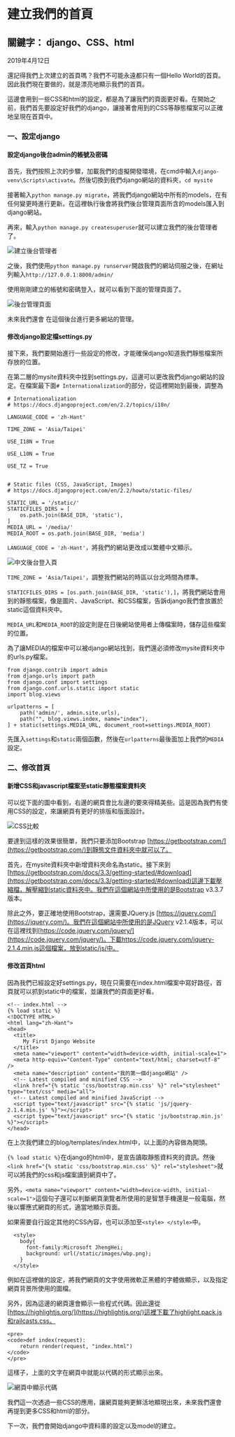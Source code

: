 # 建立我們的首頁
## 關鍵字： django、CSS、html

2019年4月12日

還記得我們上次建立的首頁嗎？我們不可能永遠都只有一個Hello World的首頁。因此我們現在要做的，就是漂亮地顯示我們的首頁。

這邊會用到一些CSS和html的設定，都是為了讓我們的頁面更好看。在開始之前，我們首先要設定好我們的django，讓接著會用到的CSS等靜態檔案可以正確地呈現在首頁中。

### 一、設定django

#### 設定django後台admin的帳號及密碼

首先，我們按照上次的步驟，加載我們的虛擬開發環境，在cmd中輸入`django-venv\Scripts\activate`。然後切換到我們django網站的資料夾，`cd mysite`

接著輸入`python manage.py migrate`，將我們django網站中所有的models，在有任何變更時進行更新。在這裡執行後會將我們後台管理頁面所含的models匯入到django網站。

再來，輸入`python manage.py createsuperuser`就可以建立我們的後台管理者了。

![建立後台管理者](https://github.com/yuanping24/yuanping24-django/blob/master/media/uploads/2019/04/12/cmd-createsuperuser.png)

之後，我們使用`python manage.py runserver`開啟我們的網站伺服之後，在網址列輸入`http://127.0.0.1:8000/admin/`

使用剛剛建立的帳號和密碼登入，就可以看到下面的管理頁面了。

![後台管理頁面](https://github.com/yuanping24/yuanping24-django/blob/master/media/uploads/2019/04/12/django-admin-page.png)

未來我們還會 在這個後台進行更多網站的管理。

#### 修改django設定檔settings.py

接下來，我們要開始進行一些設定的修改，才能確保django知道我們靜態檔案所存放的位置。

在第二層的mysite資料夾中找到settings.py，這邊可以更改我們django網站的設定。在檔案最下面`# Internationalization`的部分，從這裡開始到最後，調整為
```
# Internationalization
# https://docs.djangoproject.com/en/2.2/topics/i18n/

LANGUAGE_CODE = 'zh-Hant'

TIME_ZONE = 'Asia/Taipei'

USE_I18N = True

USE_L10N = True

USE_TZ = True


# Static files (CSS, JavaScript, Images)
# https://docs.djangoproject.com/en/2.2/howto/static-files/

STATIC_URL = '/static/'
STATICFILES_DIRS = [
    os.path.join(BASE_DIR, 'static'),
]
MEDIA_URL = '/media/'
MEDIA_ROOT = os.path.join(BASE_DIR, 'media')
```
`LANGUAGE_CODE = 'zh-Hant'`，將我們的網站更改成以繁體中文顯示。

![中文後台登入頁](https://github.com/yuanping24/yuanping24-django/blob/master/media/uploads/2019/04/12/django-admin-zh-tw-login.png)

`TIME_ZONE = 'Asia/Taipei'`，調整我們網站的時區以台北時間為標準。

`STATICFILES_DIRS = [os.path.join(BASE_DIR, 'static'),]`，將我們網站會用到的靜態檔案，像是圖片、JavaScript、和CSS檔案，告訴django我們會放置於static這個資料夾中。

`MEDIA_URL`和`MEDIA_ROOT`的設定則是在日後網站使用者上傳檔案時，儲存這些檔案的位置。

為了讓MEDIA的檔案中可以被django網站找到，我們還必須修改mysite資料夾中的urls.py檔案。
```
from django.contrib import admin
from django.urls import path
from django.conf import settings
from django.conf.urls.static import static
import blog.views

urlpatterns = [
    path('admin/', admin.site.urls),
    path("", blog.views.index, name="index"),
] + static(settings.MEDIA_URL, document_root=settings.MEDIA_ROOT)
```
先匯入`settings`和`static`兩個函數，然後在`urlpatterns`最後面加上我們的`MEDIA`設定。

### 二、修改首頁

#### 新增CSS和javascript檔案至static靜態檔案資料夾

可以從下面的圖中看到，右邊的網頁會比左邊的要來得精美些。這是因為我們有使用CSS的設定，來讓網頁有更好的排版和版面設計。

![CSS比較](https://github.com/yuanping24/yuanping24-django/blob/master/media/uploads/2019/04/12/css-comparison.png)

要達到這樣的效果很簡單，我們只要添加Bootstrap [https://getbootstrap.com/](https://getbootstrap.com/)到靜態文件資料夾中就可以了。

首先，在mysite資料夾中新增資料夾命名為static。接下來到[https://getbootstrap.com/docs/3.3/getting-started/#download](https://getbootstrap.com/docs/3.3/getting-started/#download)這邊下載壓縮檔，解壓縮到static資料夾中。我們在這個網站中所使用的是Bootstrap v3.3.7 版本。

除此之外，要正確地使用Bootstrap，還需要JQuery.js [https://jquery.com/](https://jquery.com/)。我們在這個網站中所使用的是JQuery v2.1.4版本，可以在這裡找到[https://code.jquery.com/jquery/](https://code.jquery.com/jquery/)。下載https://code.jquery.com/jquery-2.1.4.min.js這個檔案，放到static/js/中。

#### 修改首頁html

因為我們已經設定好settings.py，現在只需要在index.html檔案中寫好路徑，首頁就可以抓到static中的檔案，並讓我們的頁面更好看。

```
<!-- index.html -->
{% load static %}
<!DOCTYPE HTML>
<html lang="zh-Hant">
<head>
  <title>
     My First Django Website 
  </title>
  <meta name="viewport" content="width=device-width, initial-scale=1">
  <meta http-equiv="Content-Type" content="text/html; charset=utf-8" />
  <meta name="description" content="我的第一個django網站" />
  <!-- Latest compiled and minified CSS -->
  <link href="{% static 'css/bootstrap.min.css' %}" rel="stylesheet" type="text/css" media="all">
  <!-- Latest compiled and minified JavaScript -->
  <script type="text/javascript" src="{% static 'js/jquery-2.1.4.min.js' %}"></script>
  <script type="text/javascript" src="{% static 'js/bootstrap.min.js' %}"></script>
</head>
```

在上次我們建立的blog/templates/index.html中，以上面的內容做為開頭。

`{% load static %}`在django的html中，是宣告讀取靜態資料夾的資訊。然後`<link href="{% static 'css/bootstrap.min.css' %}" rel="stylesheet">`就可以將我們的css和js檔案讀到網頁中了。

另外，`<meta name="viewport" content="width=device-width, initial-scale=1">`這個句子還可以判斷網頁瀏覽者所使用的是智慧手機還是一般電腦，然後以響應式網頁的形式，適當地顯示頁面。

如果需要自行設定其他的CSS內容，也可以添加至`<style> </style>`中。

```
  <style>
    body{
      font-family:Microsoft JhengHei;
      background: url(/static/images/wbp.png);
    }
  </style>
```

例如在這裡做的設定，將我們網頁的文字使用微軟正黑體的字體做顯示，以及指定網頁背景所使用的圖檔。

另外，因為這邊的網頁還會顯示一些程式代碼。因此還從[https://highlightjs.org/](https://highlightjs.org/)這裡下載了highlight.pack.js和railcasts.css。

```
<pre>
<code>def index(request):
    return render(request, "index.html")
</code>
</pre>
```

這樣子，上面的文字在網頁中就能以代碼的形式顯示出來。

![網頁中顯示代碼](https://github.com/yuanping24/yuanping24-django/blob/master/media/uploads/2019/04/12/code-in-page.png)

我們這一次透過一些CSS的應用，讓網頁能夠更鮮活地顯現出來，未來我們還會再提到更多CSS和html的部分。

下一次，我們會開始django中資料庫的設定以及model的建立。
